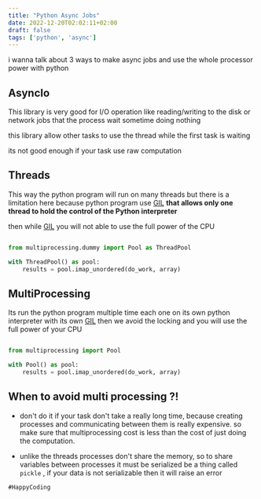```yaml
---
title: "Python Async Jobs"
date: 2022-12-20T02:02:11+02:00
draft: false
tags: ['python', 'async']
---
```


i wanna talk about 3 ways to make async jobs and use the whole processor power with python

## AsyncIo

This library is very good for I/O operation like reading/writing to the disk or network jobs
that the process wait sometime doing nothing

this library allow other tasks to use the thread while the first task is waiting

its not good enough if your task use raw computation 

## Threads

This way the python program will run on many threads but there is a limitation here because
python program use [GIL](https://realpython.com/python-gil/) **that allows only one thread to hold the control of the Python interpreter**

then while [GIL](https://realpython.com/python-gil/) you will not able to use the full power of the CPU

```python

from multiprocessing.dummy import Pool as ThreadPool

with ThreadPool() as pool:
    results = pool.imap_unordered(do_work, array)

```


## MultiProcessing

Its run the python program multiple time each one on its own python interpreter with its own [GIL](https://realpython.com/python-gil/)
then we avoid the locking and you will use the full power of your CPU

```python

from multiprocessing import Pool

with Pool() as pool:
    results = pool.imap_unordered(do_work, array)

```


## When to avoid multi processing ?!

- don't do it if your task don't take a really long time, because creating processes and communicating between them is really expensive. so make sure that multiprocessing cost is less than the cost of just doing the computation.

- unlike the threads processes don't share the memory, so to share variables between processes it must be serialized be a thing called `pickle` , if your data is not serializable then it will raise an error

`#HappyCoding`
